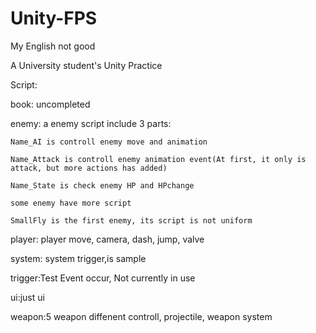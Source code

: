 # Unity-FPS
My English not good

A University student's Unity Practice

Script:

  book: uncompleted
  
  enemy: a enemy script include 3 parts: 
  
    Name_AI is controll enemy move and animation
    
    Name_Attack is controll enemy animation event(At first, it only is attack, but more actions has added)
    
    Name_State is check enemy HP and HPchange
    
    some enemy have more script
    
    SmallFly is the first enemy, its script is not uniform
    
  player: player move, camera, dash, jump, valve
  
  system: system trigger,is sample
  
  trigger:Test Event occur, Not currently in use
  
  ui:just ui
  
  weapon:5 weapon diffenent controll, projectile, weapon system
